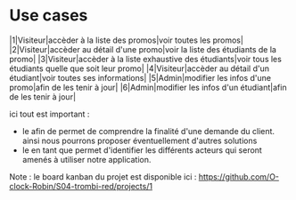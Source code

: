 # Use cases

|1|Visiteur|accèder à la liste des promos|voir toutes les promos|
|2|Visiteur|accèder au détail d'une promo|voir la liste des étudiants de la promo|
|3|Visiteur|accèder à la liste exhaustive des étudiants|voir tous les étudiants quelle que soit leur promo|
|4|Visiteur|accèder au détail d'un étudiant|voir toutes ses informations|
|5|Admin|modifier les infos d'une promo|afin de les tenir à jour|
|6|Admin|modifier les infos d'un étudiant|afin de les tenir à jour|

ici tout est important : 
- le afin de permet de comprendre la finalité d'une demande du client. ainsi nous pourrons proposer éventuellement d'autres solutions
- le en tant que permet d'identifier les différents acteurs qui seront amenés à utiliser notre application.

Note : le board kanban du projet est disponible ici : https://github.com/O-clock-Robin/S04-trombi-red/projects/1
